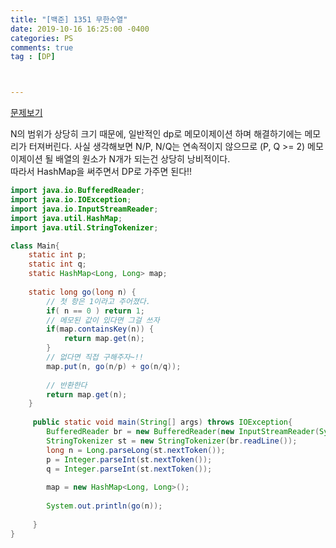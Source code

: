 ```yaml
---
title: "[백준] 1351 무한수열"
date: 2019-10-16 16:25:00 -0400
categories: PS
comments: true
tag : [DP]



---
```


[문제보기](https://www.acmicpc.net/problem/1351)

N의 범위가 상당히 크기 때문에, 일반적인 dp로 메모이제이션 하며 해결하기에는 메모리가 터져버린다. 사실 생각해보면 N/P, N/Q는 연속적이지 않으므로 (P, Q >= 2) 메모이제이션 될 배열의 원소가 N개가 되는건 상당히 낭비적이다.  
따라서 HashMap을 써주면서 DP로 가주면 된다!!  

```java
import java.io.BufferedReader;
import java.io.IOException;
import java.io.InputStreamReader;
import java.util.HashMap;
import java.util.StringTokenizer;

class Main{
	static int p;
	static int q;
	static HashMap<Long, Long> map;
	
	static long go(long n) {
		// 첫 항은 1이라고 주어졌다. 
		if( n == 0 ) return 1;
		// 메모된 값이 있다면 그걸 쓰자 
		if(map.containsKey(n)) {
			return map.get(n);
		}
		// 없다면 직접 구해주자~!!
		map.put(n, go(n/p) + go(n/q));
		
		// 반환한다 
		return map.get(n);
	}
	
     public static void main(String[] args) throws IOException{
    	BufferedReader br = new BufferedReader(new InputStreamReader(System.in));
    	StringTokenizer st = new StringTokenizer(br.readLine());
    	long n = Long.parseLong(st.nextToken());
    	p = Integer.parseInt(st.nextToken());
    	q = Integer.parseInt(st.nextToken());
    	
    	map = new HashMap<Long, Long>();
    	
    	System.out.println(go(n));
    	
     }
}

```
